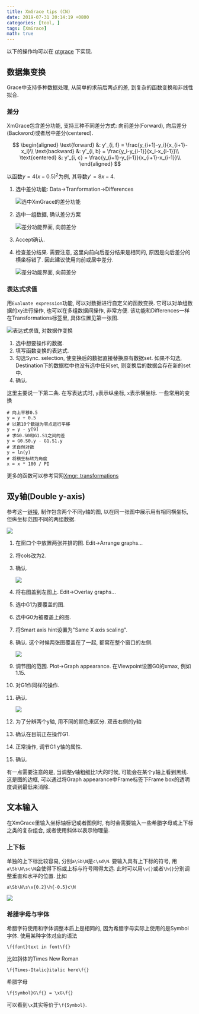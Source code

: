 ```yaml
---
title: XmGrace tips (CN)
date: 2019-07-31 20:14:19 +0800
categories: [tool, ]
tags: [XmGrace]
math: true
---
```


以下的操作均可以在 [qtgrace](https://sourceforge.net/projects/qtgrace/) 下实现.

## 数据集变换

Grace中支持多种数据处理, 从简单的求前后两点的差, 到复杂的函数变换和非线性拟合.

### 差分

XmGrace包含差分功能, 支持三种不同差分方式: 向前差分(Forward), 向后差分(Backword)或者居中差分(centered).

$$
\begin{aligned}
\text{forward} &: y'_{i, f} = \frac{y_{i+1}-y_i}{x_{i+1}-x_i}\\
\text{backward} &: y'_{i, b} = \frac{y_i-y_{i-1}}{x_i-x_{i-1}}\\
\text{centered} &: y'_{i, c} = \frac{y_{i+1}-y_{i-1}}{x_{i+1}-x_{i-1}}\\
\end{aligned}
$$

以函数$y=4(x-0.5)^2$为例, 其导数$y'=8x-4$.

1. 选中差分功能: Data->Tranformation->Differences

    ![选中XmGrace的差分功能](differences_1.jpg)

2. 选中一组数据, 确认差分方案

    ![差分功能界面, 向前差分](differences_2.jpg)

3. Accept确认.
4. 检查差分结果. 需要注意, 这里向前向后差分结果是相同的, 原因是向后差分的横坐标错了. 因此建议使用向前或居中差分.

    ![差分功能界面, 向前差分](differences_3.jpg)

### 表达式求值

用`Evaluate expression`功能, 可以对数据进行自定义的函数变换. 它可以对单组数据的xy进行操作, 也可以在多组数据间操作, 非常方便. 该功能和Differences一样在Transformations标签里, 具体位置见第一张图.

![表达式求值, 对数据作变换](eval_expr_1.jpg)

1. 选中想要操作的数据.
2. 填写函数变换的表达式.
3. 勾选Sync. selection, 使变换后的数据直接替换原有数据set. 如果不勾选, Destination下的数据栏中也没有选中任何set, 则变换后的数据会存在新的set中.
4. 确认.

这里主要说一下第二条. 在写表达式时, `y`表示纵坐标, `x`表示横坐标. 一些常用的变换

```plain
# 向上平移0.5
y = y + 0.5
# 以第10个数据为零点进行平移
y = y - y[9]
# 求G0.S0和G1.S1之间的差
y = G0.S0.y - G1.S1.y
# 求自然对数
y = ln(y)
# 将横坐标转为角度
x = x * 180 / PI
```

更多的函数可以参考官网[Xmgr: transformations](https://plasma-gate.weizmann.ac.il/Xmgr/doc/trans.html)

## 双y轴(Double y-axis)

参考这一[链接](https://sachinashanbhag.blogspot.com/2012/06/grace-tutorial-how-to-plot-graph-with.html), 制作包含两个不同y轴的图, 以在同一张图中展示用有相同横坐标, 但纵坐标范围不同的两组数据.

![ ](double_y_1.jpg)

1. 在窗口个中放置两张并排的图. Edit->Arrange graphs...
2. 将cols改为2.
3. 确认.

    ![ ](double_y_2.jpg)

4. 将右图盖到左图上. Edit->Overlay graphs...
5. 选中G1为要覆盖的图.
6. 选中G0为被覆盖上的图.
7. 将Smart axis hint设置为"Same X axis scaling".
8. 确认. 这个时候两张图覆盖在了一起, 都窝在整个窗口的左侧.

    ![ ](double_y_3.jpg)

9. 调节图的范围. Plot->Graph appearance. 在Viewpoint设置G0的xmax, 例如1.15.
10. 对G1作同样的操作.
11. 确认.

    ![ ](double_y_4.jpg)

12. 为了分辨两个y轴, 用不同的颜色来区分. 双击右侧的y轴
13. 确认在目前正在操作G1.
14. 正常操作, 调节G1 y轴的属性.
15. 确认.

有一点需要注意的是, 当调整y轴粗细比1大的时候, 可能会在某个y轴上看到黑线. 这是图的边框, 可以通过将Graph appearance中Frame标签下Frame box的透明度调到最低来消除.

## 文本输入

在XmGrace里输入坐标轴标记或者图例时, 有时会需要输入一些希腊字母或上下标之类的复杂组合, 或者使用斜体以表示物理量.

### 上下标

单独的上下标比较容易, 分别`a\Sb\N`是`c\sd\N`. 要输入具有上下标的符号, 用`a\Sb\N\sc\N`会使得下标或上标与符号隔得太远. 此时可以用`\v{}`或者`\h{}`分别调整垂直和水平的位置. 比如

```plain
a\Sb\N\s\v{0.2}\h{-0.5}c\N
```

![ ](simult_supsub.png)

### 希腊字母与字体

希腊字符使用和字体调整本质上是相同的, 因为希腊字母实际上使用的是Symbol字体. 使用某种字体对应的语法

```plain
\f{font}text in font\f{}
```

比如斜体的Times New Roman

```plain
\f{Times-Italic}italic here\f{}
```

希腊字母

```plain
\f{Symbol}G\f{} = \xG\f{}
```

可以看到`\x`其实等价于`\f{Symbol}`.

